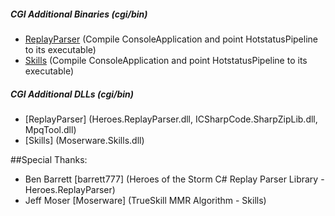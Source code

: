 ##### CGI Additional Binaries (cgi/bin)
- [ReplayParser](https://github.com/maximtiourin/Heroes.ReplayParser) (Compile ConsoleApplication and point HotstatusPipeline to its executable)
- [Skills](https://github.com/maximtiourin/Skills) (Compile ConsoleApplication and point HotstatusPipeline to its executable)

##### CGI Additional DLLs (cgi/bin)
- [ReplayParser] (Heroes.ReplayParser.dll, ICSharpCode.SharpZipLib.dll, MpqTool.dll)
- [Skills] (Moserware.Skills.dll)

##Special Thanks:
- Ben Barrett [barrett777] (Heroes of the Storm C# Replay Parser Library - Heroes.ReplayParser)
- Jeff Moser [Moserware] (TrueSkill MMR Algorithm - Skills)